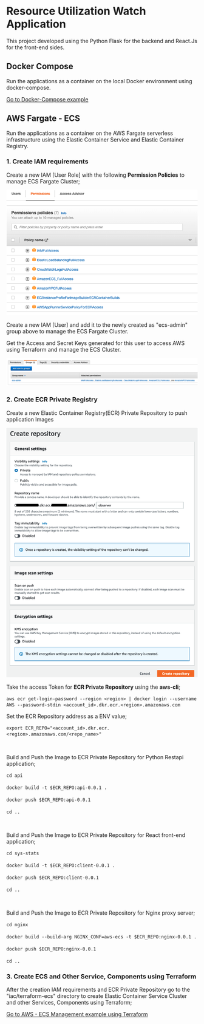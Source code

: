 # Resource Utilization Watch Application

This project developed using the Python Flask for the backend and React.Js for the front-end sides.

## Docker Compose

Run the applications as a container on the local Docker environment using docker-compose.

[Go to Docker-Compose example](iac/docker-compose#section)

## AWS Fargate - ECS

Run the applications as a container on the AWS Fargate serverless infrastructure using the Elastic Container Service and Elastic Container Registry.

### 1. Create IAM requirements

Create a new IAM [User Role] with the following **Permission Policies** to manage ECS Fargate Cluster;

![AWS - ECS - Administrator User Role](assets/ecs-admin-user-role.png)

Create a new IAM [User] and add it to the newly created as "ecs-admin" group above to manage the ECS Fargate Cluster.

Get the Access and Secret Keys generated for this user to access AWS using Terraform and manage the ECS Cluster.

![AWS - ECS - Administrator User](assets/ecs-admin-user.png)
<br/>

### 2. Create ECR Private Registry

Create a new Elastic Container Registry(ECR) Private Repository to push application Images

![ECR - Private Repository](assets/ecr-create-private-repo.png)
<br/>


Take the access Token for **ECR Private Repository** using the **aws-cli**;
```local
aws ecr get-login-password --region <region> | docker login --username AWS --password-stdin <account_id>.dkr.ecr.<region>.amazonaws.com
```

Set the ECR Repository address as a ENV value;
```local
export ECR_REPO="<account_id>.dkr.ecr.<region>.amazonaws.com/<repo_name>"
```
<br/>

Build and Push the Image to ECR Private Repository for Python Restapi application;
```local
cd api

docker build -t $ECR_REPO:api-0.0.1 .

docker push $ECR_REPO:api-0.0.1

cd ..
```
<br/>

Build and Push the Image to ECR Private Repository for React front-end application;
```local
cd sys-stats

docker build -t $ECR_REPO:client-0.0.1 .

docker push $ECR_REPO:client-0.0.1

cd ..
```
<br/>

Build and Push the Image to ECR Private Repository for Nginx proxy server;
```local
cd nginx

docker build --build-arg NGINX_CONF=aws-ecs -t $ECR_REPO:nginx-0.0.1 .

docker push $ECR_REPO:nginx-0.0.1

cd ..
```

### 3. Create ECS and Other Service, Components using Terraform

After the creation IAM requirements and ECR Private Repository go to the "iac/terraform-ecs" directory to create Elastic Container Service Cluster and other Services, Components using Terraform;

[Go to AWS - ECS Management example using Terraform](iac/terraform-ecs#section)
